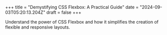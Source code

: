 +++
title = "Demystifying CSS Flexbox: A Practical Guide"
date = "2024-09-03T05:20:13.204Z"
draft = false
+++

  Understand the power of CSS Flexbox and how it simplifies the creation of flexible and responsive layouts.
        